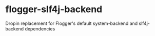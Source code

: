 # flogger-slf4j-backend
Dropin replacement for Flogger's default system-backend and slf4j-backend dependencies 

